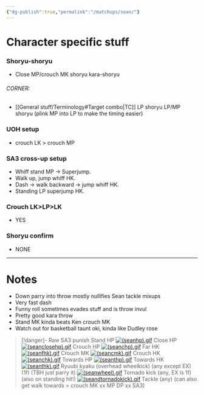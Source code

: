 ```yaml
---
{"dg-publish":true,"permalink":"/matchups/sean/"}
---
```


# Character specific stuff
### Shoryu-shoryu
- Close MP/crouch MK shoryu kara-shoryu
###### CORNER: 
- [[General stuff/Terminology#Target combo\|TC]] LP shoryu LP/MP shoryu (plink MP into LP to make the timing easier)
### UOH setup
- crouch LK > crouch MP
### SA3 cross-up setup
- Whiff stand MP -> Superjump.
- Walk up, jump whiff HK.
- Dash -> walk backward -> jump whiff HK.
- Standing LP superjump HK.
### Crouch LK>LP>LK
- YES
### Shoryu confirm
- NONE
***
# Notes
- Down parry into throw mostly nullifies Sean tackle mixups
- Very fast dash
- Funny roll sometimes evades stuff and is throw invul
- Pretty good kara throw
- Stand MK kinda beats Ken crouch MK
- Watch out for basketball taunt oki, kinda like Dudley rose

> [!danger]- Raw SA3 punish
> Stand HP
> [![(seanhp).gif](https://wiki.supercombo.gg/images/f/f8/%28seanhp%29.gif)](https://wiki.supercombo.gg/w/File:(seanhp).gif)
> Close HP
> [![(seanclosehp).gif](https://wiki.supercombo.gg/images/c/c6/%28seanclosehp%29.gif)](https://wiki.supercombo.gg/w/File:(seanclosehp).gif)
> Crouch HP
> [![(seanchp).gif](https://wiki.supercombo.gg/images/f/fc/%28seanchp%29.gif)](https://wiki.supercombo.gg/w/File:(seanchp).gif)
> Far HK
> [![(seanfhk).gif](https://wiki.supercombo.gg/images/2/2a/%28seanfhk%29.gif)](https://wiki.supercombo.gg/w/File:(seanfhk).gif)
> Crouch MK
> [![(seancmk).gif](https://wiki.supercombo.gg/images/3/35/%28seancmk%29.gif)](https://wiki.supercombo.gg/w/File:(seancmk).gif)
> Crouch HK
> [![(seanchk).gif](https://wiki.supercombo.gg/images/7/70/%28seanchk%29.gif)](https://wiki.supercombo.gg/w/File:(seanchk).gif)
> Towards HP
> [![(seanthp).gif](https://wiki.supercombo.gg/images/a/af/%28seanthp%29.gif)](https://wiki.supercombo.gg/w/File:(seanthp).gif)
Towards HK
[![(seanthk).gif](https://wiki.supercombo.gg/images/5/52/%28seanthk%29.gif)](https://wiki.supercombo.gg/w/File:(seanthk).gif)
Ryuubi kyaku (overhead wheelkick) (any except EX) (1f)
(TBH just parry it)
[![(seanwheel).gif](https://wiki.supercombo.gg/images/1/1d/%28seanwheel%29.gif)](https://wiki.supercombo.gg/w/File:(seanwheel).gif)
Tornado kick (any, EX is 1f) (also on standing hit!)
[![(seandtornadokick).gif](https://wiki.supercombo.gg/images/8/81/%28seandtornadokick%29.gif)](https://wiki.supercombo.gg/w/File:(seandtornadokick).gif)
Tackle (any) (can also get walk towards > crouch MK xx MP DP xx SA3)

